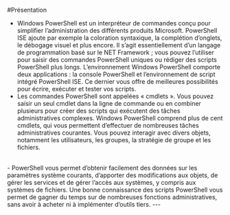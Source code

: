 
#Présentation
- Windows PowerShell est un interpréteur de commandes conçu pour simplifier l’administration des différents produits Microsoft. PowerShell ISE ajoute par exemple la coloration syntaxique, la complétion d’onglets, le débogage visuel et plus encore. Il s’agit essentiellement d’un langage de programmation basé sur le NET Framework ; vous pouvez l’utiliser pour saisir des commandes PowerShell uniques ou rédiger des scripts PowerShell plus longs. L’environnement Windows PowerShell comporte deux applications : la console PowerShell et l’environnement de script intégré PowerShell ISE. Ce dernier vous offre de meilleures possibilités pour écrire, exécuter et tester vos scripts.
  <br/>   
- Les commandes PowerShell sont appelées « cmdlets ». Vous pouvez saisir un seul cmdlet dans la ligne de commande ou en combiner plusieurs pour créer des scripts qui exécutent des tâches administratives complexes. Windows PowerShell comprend plus de cent cmdlets, qui vous permettent d’effectuer de nombreuses tâches administratives courantes. Vous pouvez interagir avec divers objets, notamment les utilisateurs, les groupes, la stratégie de groupe et les fichiers.
 <br/>
- PowerShell vous permet d’obtenir facilement des données sur les paramètres système courants, d’apporter des modifications aux objets, de gérer les services et de gérer l’accès aux systèmes, y compris aux systèmes de fichiers. Une bonne connaissance des scripts PowerShell vous permet de gagner du temps sur de nombreuses fonctions administratives, sans avoir à acheter ni à implémenter d’outils tiers.
---